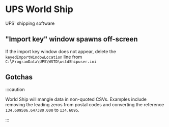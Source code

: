 # UPS World Ship

UPS' shipping software

## "Import key" window spawns off-screen

If the import key window does not appear, delete the `keyedImportWindowLocation` line
from `C:\ProgramData\UPS\WSTD\wstdShipuser.ini`

## Gotchas

:::caution

World Ship will mangle data in non-quoted CSVs. Examples include removing the leading zeros from postal codes and converting the reference `134.609506.647380.000` to `134.6095`.

:::

